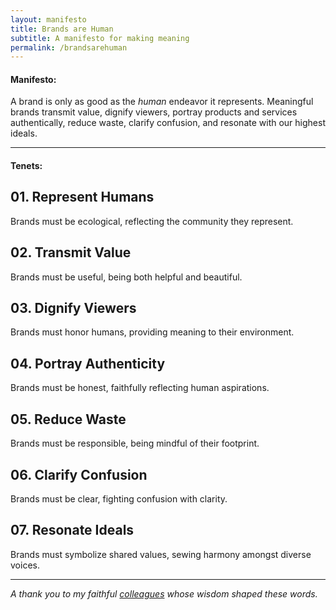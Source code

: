 ```yaml
---
layout: manifesto
title: Brands are Human
subtitle: A manifesto for making meaning
permalink: /brandsarehuman
---
```


#### Manifesto:

<span class="manifesto">A brand is only as good as the <em>human</em> endeavor it represents. Meaningful brands transmit value, dignify viewers, portray products and services authentically, reduce waste, clarify confusion, and resonate with our highest ideals.</span>

---

#### Tenets:

## 01. Represent Humans
Brands must be ecological, reflecting the community they represent.

## 02. Transmit Value
Brands must be useful, being both helpful and beautiful.

## 03. Dignify Viewers
Brands must honor humans, providing meaning to their environment.

## 04. Portray Authenticity
Brands must be honest, faithfully reflecting human aspirations.

## 05. Reduce Waste
Brands must be responsible, being mindful of their footprint.
 
## 06. Clarify Confusion
Brands must be clear, fighting confusion with clarity.

## 07. Resonate Ideals
Brands must symbolize shared values, sewing harmony amongst diverse voices.

---

_A thank you to my faithful [colleagues](https://journeygroup.com) whose wisdom shaped these words._